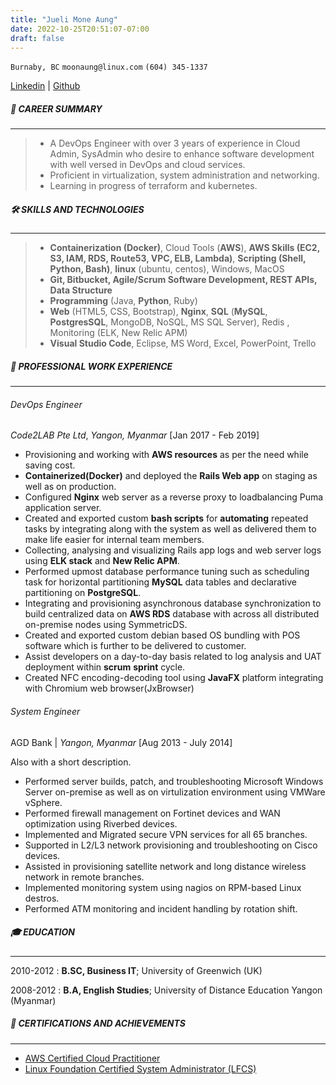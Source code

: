 ```yaml
---
title: "Jueli Mone Aung"
date: 2022-10-25T20:51:07-07:00
draft: false
---
```



`Burnaby, BC` `moonaung@linux.com` `(604) 345-1337` 

[Linkedin](https://www.linkedin.com/in/juelimoneaung) |  [Github](https://github.com)



##### 📝 CAREER SUMMARY

----------------------------
> * A DevOps Engineer with over 3 years of experience in Cloud Admin, SysAdmin who desire to enhance software development with well versed in DevOps and cloud services. 
> * Proficient in virtualization, system administration and networking.
> * Learning in progress of terraform and kubernetes.
##### 🛠️ SKILLS AND TECHNOLOGIES

-----------------------------------
 > * **Containerization (Docker)**, Cloud Tools (**AWS**), **AWS Skills (EC2, S3, IAM, RDS, Route53, VPC, ELB, Lambda)**, **Scripting (Shell, Python, Bash)**, **linux** (ubuntu, centos), Windows, MacOS
 > * **Git, Bitbucket, Agile/Scrum Software Development, REST APIs, Data Structure**
 > * **Programming** (Java, **Python**, Ruby)
 > * **Web** (HTML5, CSS, Bootstrap), **Nginx**, **SQL** (**MySQL**, **PostgresSQL**, MongoDB, NoSQL, MS SQL Server), Redis , Monitoring (ELK, New Relic APM)
 > * **Visual Studio Code**, Eclipse, MS Word, Excel, PowerPoint, Trello


##### 👤 PROFESSIONAL WORK EXPERIENCE

-----------------------------------

###### DevOps Engineer 
_Code2LAB Pte Ltd_, *Yangon, Myanmar* [Jan 2017 - Feb 2019]

* Provisioning and working with **AWS resources** as per the need while saving cost.
* **Containerized(Docker)** and deployed the **Rails Web app** on staging as well as on production.  
* Configured **Nginx** web server as a reverse proxy to loadbalancing Puma application server.
* Created and exported custom **bash scripts** for **automating** repeated tasks by integrating along with the system as well as delivered them to make life easier for internal team members.
* Collecting, analysing and visualizing Rails app logs and web server logs using **ELK stack** and **New Relic APM**.
* Performed upmost database performance tuning such as scheduling task for horizontal partitioning **MySQL** data tables and declarative partitioning on **PostgreSQL**.
* Integrating and provisioning asynchronous database synchronization to build centralized data on **AWS RDS** database with across all distributed on-premise nodes using SymmetricDS. 
* Created and exported custom debian based OS bundling with POS software which is further to be delivered to customer. 
* Assist developers on a day-to-day basis related to log analysis and UAT deployment within **scrum** **sprint** cycle.
* Created NFC encoding-decoding tool using **JavaFX** platform integrating with Chromium web browser(JxBrowser) 

###### System Engineer 
AGD Bank | *Yangon, Myanmar* [Aug 2013 - July 2014]

Also with a short description.

* Performed server builds, patch, and troubleshooting Microsoft Windows Server on-premise as well as on virtulization environment using VMWare vSphere.
* Performed firewall management on Fortinet devices and WAN optimization using Riverbed devices.
* Implemented and Migrated secure VPN services for all 65 branches.
* Supported in L2/L3 network provisioning and troubleshooting on Cisco devices.
* Assisted in provisioning satellite network and long distance wireless network in remote branches.
* Implemented monitoring system using nagios on RPM-based Linux destros.
* Performed ATM monitoring and incident handling by rotation shift.



##### 🎓 EDUCATION

-----------------------------------------------------------

2010-2012
:   **B.SC, Business IT**; University of Greenwich (UK)

2008-2012
:   **B.A, English Studies**; University of Distance Education Yangon (Myanmar)



##### 📘 CERTIFICATIONS AND ACHIEVEMENTS
----------------------------------------------------------
- [AWS Certified Cloud Practitioner](https://www.credly.com/badges/bfbc3eb8-7c71-4ac2-b268-40dc57288972)
- [Linux Foundation Certified System Administrator (LFCS)](https://www.credly.com/badges/80b3a52f-4da7-42a6-8035-62f3691b9c3d)




